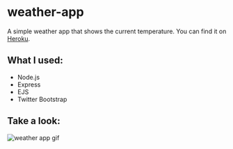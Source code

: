 # weather-app
A simple weather app that shows the current temperature. You can find it on [Heroku](https://damp-journey-55622.herokuapp.com/).

## What I used:
* Node.js
* Express
* EJS
* Twitter Bootstrap

## Take a look:
![weather app gif](https://i.imgur.com/DrgyCXV.gif "Weather App")
